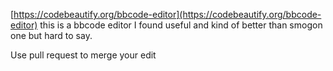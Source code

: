 [https://codebeautify.org/bbcode-editor](https://codebeautify.org/bbcode-editor)
this is a bbcode editor I found useful and kind of better than smogon one but hard to say.

Use pull request to merge your edit
